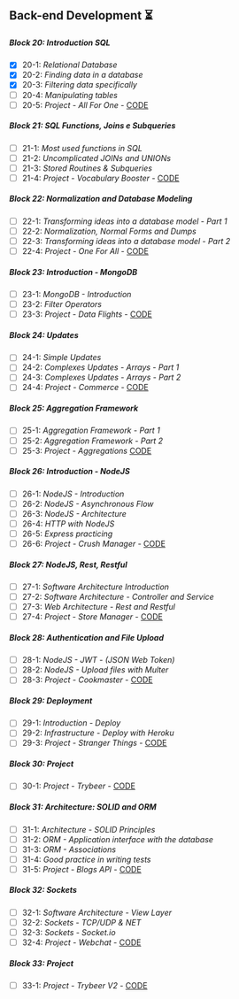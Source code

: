 ## Back-end Development :hourglass_flowing_sand:

##### Block 20: Introduction SQL

- [x] 20-1: _Relational Database_
- [x] 20-2: _Finding data in a database_
- [x] 20-3: _Filtering data specifically_
- [ ] 20-4: _Manipulating tables_
- [ ] 20-5: _Project - All For One_ - [CODE]()

##### Block 21: SQL Functions, Joins e Subqueries

- [ ] 21-1: _Most used functions in SQL_
- [ ] 21-2: _Uncomplicated JOINs and UNIONs_
- [ ] 21-3: _Stored Routines & Subqueries_
- [ ] 21-4: _Project - Vocabulary Booster_ - [CODE]()

##### Block 22: Normalization and Database Modeling

- [ ] 22-1: _Transforming ideas into a database model - Part 1_
- [ ] 22-2: _Normalization, Normal Forms and Dumps_
- [ ] 22-3: _Transforming ideas into a database model - Part 2_
- [ ] 22-4: _Project - One For All_ - [CODE]()

##### Block 23: Introduction - MongoDB

- [ ] 23-1: _MongoDB - Introduction_
- [ ] 23-2: _Filter Operators_
- [ ] 23-3: _Project - Data Flights_ - [CODE]()

##### Block 24: Updates

- [ ] 24-1: _Simple Updates_
- [ ] 24-2: _Complexes Updates - Arrays - Part 1_
- [ ] 24-3: _Complexes Updates - Arrays - Part 2_
- [ ] 24-4: _Project - Commerce_ - [CODE]()

##### Block 25: Aggregation Framework

- [ ] 25-1: _Aggregation Framework - Part 1_
- [ ] 25-2: _Aggregation Framework - Part 2_
- [ ] 25-3: _Project - Aggregations_ [CODE]()

##### Block 26: Introduction - NodeJS

- [ ] 26-1: _NodeJS - Introduction_
- [ ] 26-2: _NodeJS - Asynchronous Flow_
- [ ] 26-3: _NodeJS - Architecture_
- [ ] 26-4: _HTTP with NodeJS_
- [ ] 26-5: _Express practicing_
- [ ] 26-6: _Project - Crush Manager_ - [CODE]()

##### Block 27: NodeJS, Rest, Restful

- [ ] 27-1: _Software Architecture Introduction_
- [ ] 27-2: _Software Architecture - Controller and Service_
- [ ] 27-3: _Web Architecture - Rest and Restful_
- [ ] 27-4: _Project - Store Manager_ - [CODE]()

##### Block 28: Authentication and File Upload

- [ ] 28-1: _NodeJS - JWT - (JSON Web Token)_
- [ ] 28-2: _NodeJS - Upload files with Multer_
- [ ] 28-3: _Project - Cookmaster_ - [CODE]()

##### Block 29: Deployment

- [ ] 29-1: _Introduction - Deploy_
- [ ] 29-2: _Infrastructure - Deploy with Heroku_
- [ ] 29-3: _Project - Stranger Things_ - [CODE]()

##### Block 30: Project

- [ ] 30-1: _Project - Trybeer_ - [CODE]()

##### Block 31: Architecture: SOLID and ORM

- [ ] 31-1: _Architecture - SOLID Principles_
- [ ] 31-2: _ORM - Application interface with the database_
- [ ] 31-3: _ORM - Associations_
- [ ] 31-4: _Good practice in writing tests_
- [ ] 31-5: _Project - Blogs API_ - [CODE]()

##### Block 32: Sockets

- [ ] 32-1: _Software Architecture - View Layer_
- [ ] 32-2: _Sockets - TCP/UDP & NET_
- [ ] 32-3: _Sockets - Socket.io_
- [ ] 32-4: _Project - Webchat_ - [CODE]()

##### Block 33: Project

- [ ] 33-1: _Project - Trybeer V2_ - [CODE]()
